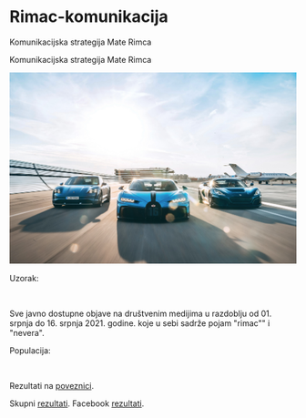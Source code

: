 # Rimac-komunikacija


Komunikacijska strategija Mate Rimca


Komunikacijska strategija Mate Rimca


<p align="center">
  <img src="./foto.jpg" width="750" title="hover text">
</p>


 
Uzorak:

<br>

Sve javno dostupne objave na društvenim medijima u razdoblju od 01. srpnja do 16. srpnja 2021. godine. koje u sebi sadrže pojam "rimac"" i "nevera".
 
Populacija: 

<br>



Rezultati na [poveznici]().

Skupni [rezultati]().
Facebook [rezultati]().